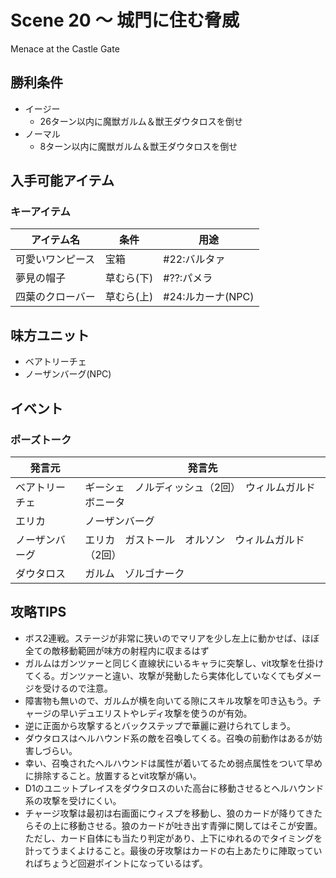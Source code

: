 # Scene 20 ～ 城門に住む脅威  

Menace at the Castle Gate

## 勝利条件 

- イージー
  - 26ターン以内に魔獣ガルム＆獣王ダウタロスを倒せ
- ノーマル
  - 8ターン以内に魔獣ガルム＆獣王ダウタロスを倒せ

## 入手可能アイテム 

### キーアイテム

|アイテム名|条件|用途|
|---|---|---|
|可愛いワンピース|宝箱|#22:バルタァ|
|夢見の帽子|草むら(下)|#??:パメラ|
|四葉のクローバー|草むら(上)|#24:ルカーナ(NPC)|

## 味方ユニット 

- ベアトリーチェ
- ノーザンバーグ(NPC)

## イベント 

### ポーズトーク

|発言元|発言先|
|---|---|
|ベアトリーチェ|ギーシェ　ノルディッシュ（2回）　ウィルムガルド　ボニータ|
|エリカ|ノーザンバーグ|
|ノーザンバーグ|エリカ　ガストール　オルソン　ウィルムガルド（2回）|
|ダウタロス|ガルム　ゾルゴナーク|

## 攻略TIPS 

- ボス2連戦。ステージが非常に狭いのでマリアを少し左上に動かせば、ほぼ全ての敵移動範囲が味方の射程内に収まるはず
- ガルムはガンツァーと同じく直線状にいるキャラに突撃し、vit攻撃を仕掛けてくる。ガンツァーと違い、攻撃が発動したら実体化していなくてもダメージを受けるので注意。
- 障害物も無いので、ガルムが横を向いてる隙にスキル攻撃を叩き込もう。チャージの早いデュエリストやレディ攻撃を使うのが有効。
- 逆に正面から攻撃するとバックステップで華麗に避けられてしまう。
- ダウタロスはヘルハウンド系の敵を召喚してくる。召喚の前動作はあるが妨害しづらい。
- 幸い、召喚されたヘルハウンドは属性が着いてるため弱点属性をついて早めに排除すること。放置するとvit攻撃が痛い。
- D1のユニットプレイスをダウタロスのいた高台に移動させるとヘルハウンド系の攻撃を受けにくい。
- チャージ攻撃は最初は右画面にウィスプを移動し、狼のカードが降りてきたらその上に移動させる。狼のカードが吐き出す青弾に関してはそこが安置。ただし、カード自体にも当たり判定があり、上下にゆれるのでタイミングを計ってうまくよけること。最後の牙攻撃はカードの右上あたりに陣取っていればちょうど回避ポイントになっているはず。

